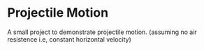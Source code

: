 # Projectile Motion

A small project to demonstrate projectile motion. (assuming no air resistence i.e, constant horizontal velocity)
